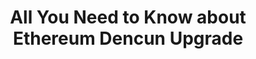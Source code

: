 ---
title: "All You Need to Know about Ethereum Dencun Upgrade"
description: "The Dencun network upgrade has successfully activated on all testnets. It is now set for deployment on the Ethereum mainnet and will activate on the network at epoch 269568, occurring on March 13, 2024, at 13:55 UTC."
authors: ["@_BuildBear"]
tags: ["Smart Contracts", "Dapp", "web3"]
languages: ["Solidity"]
url: "https://www.buildbear.io/blogs/dencun_mainnet"
dateAdded: 2024-03-06
level: "Intermediate"
---